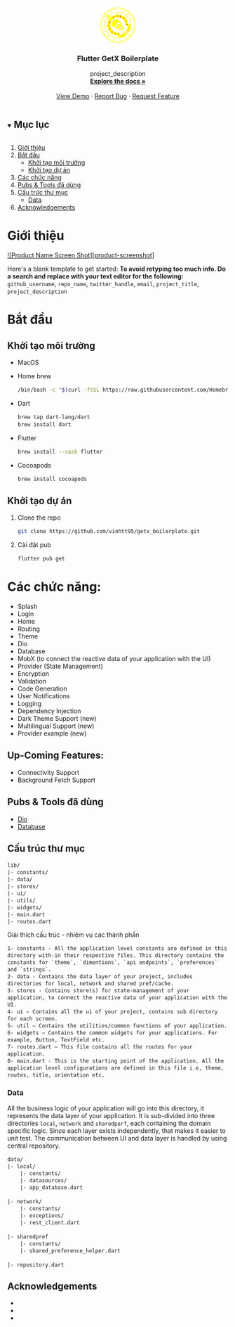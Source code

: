 <!-- PROJECT LOGO -->
<br />
<p align="center">
  <a href="https://github.com/github_username/repo_name">
    <img src="assets/images/logo.png" alt="Logo" width="80" height="80">
  </a>

<h3 align="center">Flutter GetX Boilerplate</h3>
  <p align="center">
    project_description
    <br />
    <a href="https://github.com/github_username/repo_name"><strong>Explore the docs »</strong></a>
    <br />
    <br />
    <a href="https://github.com/github_username/repo_name">View Demo</a>
    ·
    <a href="https://github.com/github_username/repo_name/issues">Report Bug</a>
    ·
    <a href="https://github.com/github_username/repo_name/issues">Request Feature</a>
  </p>
</p>



<!-- TABLE OF CONTENTS -->
<details open="open">
  <summary><h2 style="display: inline-block">Mục lục</h2></summary>
  <ol>
    <li>
      <a href="#Giới-thiệu">Giới thiệu</a>
    </li>
    <li>
      <a href="#Bắt-đầu"> Bắt đầu</a>
      <ul>
        <li><a href="#Khởi-tạo-môi-trường">Khởi tạo môi trường</a></li>
        <li><a href="#Khởi-tạo-dự-án">Khởi tạo dự án</a></li>
      </ul>
    </li>
    <li><a href="#Các-chức-năng">Các chức năng</a></li>
    <li><a href="#Pubs--Tool-đã-dùng">Pubs & Tools đã dùng</a></li>
    <li><a href="#Cấu-trúc-thư-mục">Cấu trức thư mục</a>
      <ul>
        <li><a href="#Data">Data</a></li>
      </ul>
    </li>
    <li><a href="#acknowledgements">Acknowledgements</a></li>
  </ol>
</details>



<!-- ABOUT THE PROJECT -->

# Giới thiệu

[![Product Name Screen Shot][product-screenshot]](https://example.com)

Here's a blank template to get started:
**To avoid retyping too much info. Do a search and replace with your text editor for the following:**
`github_username`, `repo_name`, `twitter_handle`, `email`, `project_title`, `project_description`

<!-- GETTING STARTED -->

# Bắt đầu

## Khởi tạo môi trường

* MacOS

* Home brew
  ```sh
  /bin/bash -c "$(curl -fsSL https://raw.githubusercontent.com/Homebrew/install/HEAD/install.sh)"
  ```
* Dart
  ```sh
  brew tap dart-lang/dart
  brew install dart
  ```

* Flutter
  ```sh
  brew install --cask flutter
  ```

* Cocoapods
  ```sh
  brew install cocoapods
  ```

## Khởi tạo dự án

1. Clone the repo
   ```sh
   git clone https://github.com/vinhtt95/getx_boilerplate.git
   ```
2. Cài đặt pub
   ```sh
   flutter pub get
   ```

# Các chức năng:

* Splash
* Login
* Home
* Routing
* Theme
* Dio
* Database
* MobX (to connect the reactive data of your application with the UI)
* Provider (State Management)
* Encryption
* Validation
* Code Generation
* User Notifications
* Logging
* Dependency Injection
* Dark Theme Support (new)
* Multilingual Support (new)
* Provider example (new)

## Up-Coming Features:

* Connectivity Support
* Background Fetch Support

## Pubs & Tools đã dùng

* [Dio](https://github.com/flutterchina/dio)
* [Database](https://github.com/tekartik/sembast.dart)

## Cấu trúc thư mục

```
lib/
|- constants/
|- data/
|- stores/
|- ui/
|- utils/
|- widgets/
|- main.dart
|- routes.dart
```

Giải thích cấu trúc - nhiệm vụ các thành phần

```
1- constants - All the application level constants are defined in this directory with-in their respective files. This directory contains the constants for `theme`, `dimentions`, `api endpoints`, `preferences` and `strings`.
2- data - Contains the data layer of your project, includes directories for local, network and shared pref/cache.
3- stores - Contains store(s) for state-management of your application, to connect the reactive data of your application with the UI. 
4- ui — Contains all the ui of your project, contains sub directory for each screen.
5- util — Contains the utilities/common functions of your application.
6- widgets — Contains the common widgets for your applications. For example, Button, TextField etc.
7- routes.dart — This file contains all the routes for your application.
8- main.dart - This is the starting point of the application. All the application level configurations are defined in this file i.e, theme, routes, title, orientation etc.
```

### Data

All the business logic of your application will go into this directory, it represents the data layer of your application. It is sub-divided into three directories `local`, `network` and `sharedperf`, each containing the domain specific logic. Since each layer exists independently, that makes it easier to unit test. The communication between UI and data layer is handled by using central repository.

```
data/
|- local/
    |- constants/
    |- datasources/
    |- app_database.dart
   
|- network/
    |- constants/
    |- exceptions/
    |- rest_client.dart
    
|- sharedpref
    |- constants/
    |- shared_preference_helper.dart
    
|- repository.dart

```

<!-- ACKNOWLEDGEMENTS -->

## Acknowledgements

* []()
* []()
* []()

<!-- MARKDOWN LINKS & IMAGES -->
<!-- https://www.markdownguide.org/basic-syntax/#reference-style-links -->

[contributors-shield]: https://img.shields.io/github/contributors/github_username/repo.svg?style=for-the-badge

[contributors-url]: https://github.com/github_username/repo_name/graphs/contributors

[forks-shield]: https://img.shields.io/github/forks/github_username/repo.svg?style=for-the-badge

[forks-url]: https://github.com/github_username/repo_name/network/members

[stars-shield]: https://img.shields.io/github/stars/github_username/repo.svg?style=for-the-badge

[stars-url]: https://github.com/github_username/repo_name/stargazers

[issues-shield]: https://img.shields.io/github/issues/github_username/repo.svg?style=for-the-badge

[issues-url]: https://github.com/github_username/repo_name/issues

[license-shield]: https://img.shields.io/github/license/github_username/repo.svg?style=for-the-badge

[license-url]: https://github.com/github_username/repo_name/blob/master/LICENSE.txt

[linkedin-shield]: https://img.shields.io/badge/-LinkedIn-black.svg?style=for-the-badge&logo=linkedin&colorB=555

[linkedin-url]: https://linkedin.com/in/github_username
